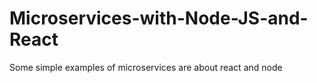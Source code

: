 # Microservices-with-Node-JS-and-React
Some simple examples of microservices are about react and node
